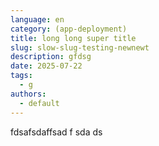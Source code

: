 ```yaml
---
language: en
category: (app-deployment)
title: long long super title
slug: slow-slug-testing-newnewt
description: gfdsg
date: 2025-07-22
tags:
  - g
authors:
  - default
---
```

fdsafsdaffsad f sda ds
